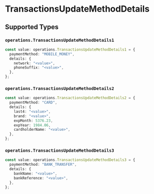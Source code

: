 # TransactionsUpdateMethodDetails


## Supported Types

### `operations.TransactionsUpdateMethodDetails1`

```typescript
const value: operations.TransactionsUpdateMethodDetails1 = {
  paymentMethod: "MOBILE_MONEY",
  details: {
    network: "<value>",
    phoneSuffix: "<value>",
  },
};
```

### `operations.TransactionsUpdateMethodDetails2`

```typescript
const value: operations.TransactionsUpdateMethodDetails2 = {
  paymentMethod: "CARD",
  details: {
    last4: "<value>",
    brand: "<value>",
    expMonth: 5376.23,
    expYear: 1984.06,
    cardholderName: "<value>",
  },
};
```

### `operations.TransactionsUpdateMethodDetails3`

```typescript
const value: operations.TransactionsUpdateMethodDetails3 = {
  paymentMethod: "BANK_TRANSFER",
  details: {
    bankName: "<value>",
    bankReference: "<value>",
  },
};
```

